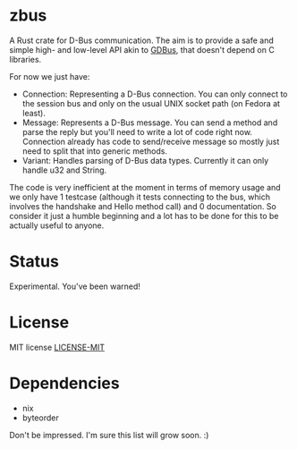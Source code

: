 # zbus

A Rust crate for D-Bus communication. The aim is to provide a safe and simple high- and low-level API akin to
[GDBus](https://developer.gnome.org/gio/stable/gdbus-convenience.html), that doesn't depend on C libraries.

For now we just have:

  * Connection: Representing a D-Bus connection. You can only connect to the session bus and only on the usual UNIX
                socket path (on Fedora at least).
  * Message: Represents a D-Bus message. You can send a method and parse the reply but you'll need to write a lot of
             code right now. Connection already has code to send/receive message so mostly just need to split that into
             generic methods.
  * Variant: Handles parsing of D-Bus data types. Currently it can only handle u32 and String.

The code is very inefficient at the moment in terms of memory usage and we only have 1 testcase (although it tests
connecting to the bus, which involves the handshake and Hello method call) and 0 documentation. So consider it just a
humble beginning and a lot has to be done for this to be actually useful to anyone.

# Status

Experimental. You've been warned!

# License

MIT license [LICENSE-MIT](LICENSE-MIT)

# Dependencies

  * nix
  * byteorder

Don't be impressed. I'm sure this list will grow soon. :)
